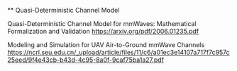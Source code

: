 ** Quasi-Deterministic Channel Model

Quasi-Deterministic Channel Model for mmWaves: Mathematical Formalization and Validation https://arxiv.org/pdf/2006.01235.pdf

Modeling and Simulation for UAV Air-to-Ground mmWave Channels https://ncrl.seu.edu.cn/_upload/article/files/11/c6/a01ec3e14107a717f7c957c25eed/9f4e43cb-b43d-4c95-8a0f-9caf75ba1a27.pdf
